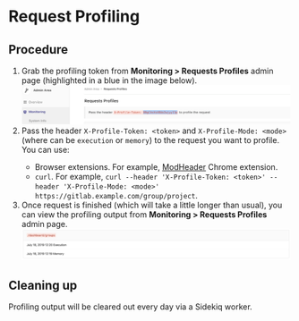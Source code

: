 # Request Profiling

## Procedure

1. Grab the profiling token from **Monitoring > Requests Profiles** admin page
  (highlighted in a blue in the image below).
  ![Profile token](img/request_profiling_token.png)
1. Pass the header `X-Profile-Token: <token>` and `X-Profile-Mode: <mode>`(where <mode> can be `execution` or `memory`) to the request you want to profile. You can use:
    - Browser extensions. For example, [ModHeader](https://chrome.google.com/webstore/detail/modheader/idgpnmonknjnojddfkpgkljpfnnfcklj) Chrome extension.
    - `curl`. For example, `curl --header 'X-Profile-Token: <token>' --header 'X-Profile-Mode: <mode>' https://gitlab.example.com/group/project`.
1. Once request is finished (which will take a little longer than usual), you can
  view the profiling output from **Monitoring > Requests Profiles** admin page.
  ![Profiling output](img/request_profile_result.png)

## Cleaning up

Profiling output will be cleared out every day via a Sidekiq worker.
